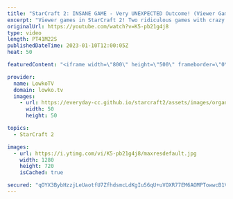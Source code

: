 ```yaml
---
title: "StarCraft 2: INSANE GAME - Very UNEXPECTED Outcome! (Viewer Games)"
excerpt: "Viewer games in StarCraft 2! Two ridiculous games with crazy strategies... If you have a great game of StarCraft 2 you would like me to cast, you can send it to replays@lowko.tv.  00:00 The pacifist Terran 20:46 An unexpected outcome  Support my work: https://patreon.com/lowkotv Lowko Merch: https://lowko.shop"
originalUrl: https://youtube.com/watch?v=K5-pb21g4j8
type: video
length: PT41M22S
publishedDateTime: 2023-01-10T12:00:05Z
heat: 50

featuredContent: "<iframe width=\"800\" height=\"500\" frameborder=\"0\" src=\"https://www.youtube.com/embed/K5-pb21g4j8\" allow=\"accelerometer; autoplay; encrypted-media; gyroscope; picture-in-picture\" allowfullscreen></iframe>"

provider:
  name: LowkoTV
  domain: lowko.tv
  images:
    - url: https://everyday-cc.github.io/starcraft2/assets/images/organizations/lowko.tv-50x50.jpg
      width: 50
      height: 50

topics:
  - StarCraft 2

images:
  - url: https://i.ytimg.com/vi/K5-pb21g4j8/maxresdefault.jpg
    width: 1280
    height: 720
    isCached: true

secured: "qOYX3BybHzzjLeUaotfU7ZfhdsmcLdKgIu56qU+uVOXR77EM6AOMPTowwcB1Vdqj5tnCUdS9KvkHxoa+vDKuQsnCyQWp5iCH6rgeBqxNv8q8jC+suTmPh9K70mHrIAjdLR9/xp/DEzNMIUb61A4PRKHpl3O/Q35UdEr1kxseqe/fCpw8ae6nRVoM3b5w1Ul9k7O9H92gaf2qpWfFG/5vhFFEQ3RxgR/fcrVHk+4SCCcVMvoaQzjdWZCQK1HACovaR2sxXD05xaw1VbK50sg7Bpi6lXBtMBtVOkYuJ1GfrC3u7evygC+sROYlnxuolJWTgbXMzWLDFV9061ytBut4wmfYvxYJQxYfsm0xHb9RuYm7lyb1uyj5NgTfNi8h0UbbvAMe+jU8D0Hf7YHYMfj8Y0AWpjeeyoYi3+uCL1tzjM0=;T3NXgDpsRisufO98taFbYA=="
---
```


